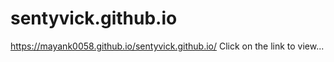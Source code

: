 # sentyvick.github.io
https://mayank0058.github.io/sentyvick.github.io/  Click on the link to view...
